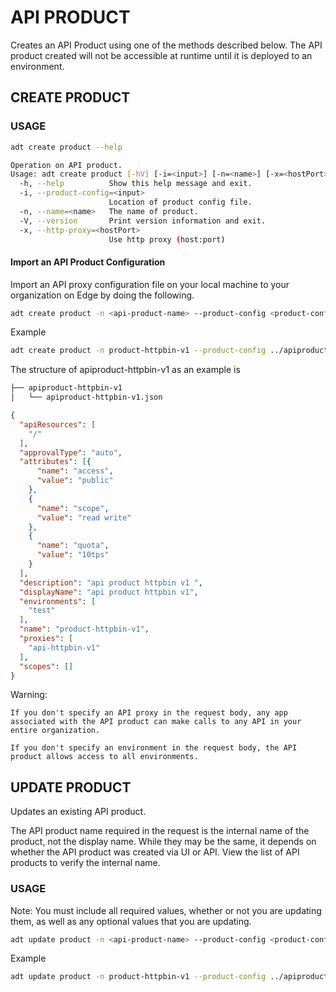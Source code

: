 # API PRODUCT
Creates an API Product using one of the methods described below. The API product created will not be accessible at runtime until it is deployed to an environment.


## CREATE PRODUCT

### USAGE

```sh
adt create product --help
```

```sh
Operation on API product.
Usage: adt create product [-hV] [-i=<input>] [-n=<name>] [-x=<hostPort>]
  -h, --help          Show this help message and exit.
  -i, --product-config=<input>
                      Location of product config file.
  -n, --name=<name>   The name of product.
  -V, --version       Print version information and exit.
  -x, --http-proxy=<hostPort>
                      Use http proxy (host:port)
```                            
  
#### Import an API Product Configuration

Import an API proxy configuration file on your local machine to your organization on Edge by doing the following.


```sh
adt create product -n <api-product-name> --product-config <product-config-location>
```

Example

```sh
adt create product -n product-httpbin-v1 --product-config ../apiproduct-httpbin-v1/apiproduct-httpbin-v1.json
```

The structure of apiproduct-httpbin-v1 as an example is

```sh
├── apiproduct-httpbin-v1
│   └── apiproduct-httpbin-v1.json
```

```json
{
  "apiResources": [
    "/"
  ],
  "approvalType": "auto",
  "attributes": [{
      "name": "access",
      "value": "public"
    },
    {
      "name": "scope",
      "value": "read write"
    },
    {
      "name": "quota",
      "value": "10tps"
    }
  ],
  "description": "api product httpbin v1 ",
  "displayName": "api product httpbin v1",
  "environments": [
    "test"
  ],
  "name": "product-httpbin-v1",
  "proxies": [
    "api-httpbin-v1"
  ],
  "scopes": []
}
```

Warning:

    If you don't specify an API proxy in the request body, any app associated with the API product can make calls to any API in your entire organization.

    If you don't specify an environment in the request body, the API product allows access to all environments.


## UPDATE PRODUCT

Updates an existing API product.


The API product name required in the request is the internal name of the product, not the display name. While they may be the same, it depends on whether the API product was created via UI or API. View the list of API products to verify the internal name.

### USAGE

Note: You must include all required values, whether or not you are updating them, as well as any optional values that you are updating.

```sh
adt update product -n <api-product-name> --product-config <product-config-location>
```

Example

```sh
adt update product -n product-httpbin-v1 --product-config ../apiproduct-httpbin-v1/apiproduct-httpbin-v1.json
```

